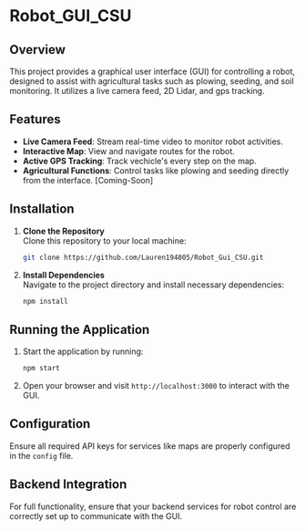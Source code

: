 
# Robot_GUI_CSU

## Overview
This project provides a graphical user interface (GUI) for controlling a robot, designed to assist with agricultural tasks such as plowing, seeding, and soil monitoring. It utilizes a live camera feed, 2D Lidar, and gps tracking.

## Features
- **Live Camera Feed**: Stream real-time video to monitor robot activities.
- **Interactive Map**: View and navigate routes for the robot.
- **Active GPS Tracking**: Track vechicle's every step on the map.
- **Agricultural Functions**: Control tasks like plowing and seeding directly from the interface. [Coming-Soon]

## Installation

1. **Clone the Repository**  
   Clone this repository to your local machine:
   ```bash
   git clone https://github.com/Lauren194805/Robot_Gui_CSU.git
   ```

2. **Install Dependencies**  
   Navigate to the project directory and install necessary dependencies:
   ```bash
   npm install
   ```

## Running the Application

1. Start the application by running:
   ```bash
   npm start
   ```

2. Open your browser and visit `http://localhost:3000` to interact with the GUI.

## Configuration

Ensure all required API keys for services like maps are properly configured in the `config` file.

## Backend Integration
For full functionality, ensure that your backend services for robot control are correctly set up to communicate with the GUI.
